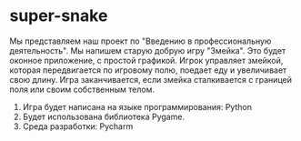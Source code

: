 # super-snake
Мы представляем наш проект по "Введению в профессиональную деятельность". Мы напишем старую добрую игру "Змейка". Это будет оконное приложение, с простой графикой. Игрок управляет змейкой, которая передвигается по игровому полю, поедает еду и увеличивает свою длину. Игра заканчивается, если змейка сталкивается с границей поля или своим собственным телом.
1. Игра будет написана на языке программирования: Python
2. Будет использована библиотека Pygame.
3. Среда разработки: Pycharm

